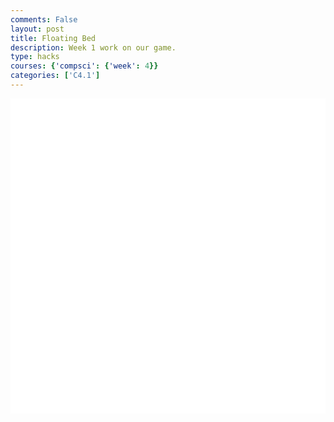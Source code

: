 ```yaml
---
comments: False
layout: post
title: Floating Bed
description: Week 1 work on our game.
type: hacks
courses: {'compsci': {'week': 4}}
categories: ['C4.1']
---
```


<style>
    .container{
        display:block;
        background-color:white;
    }
</style>
<canvas id="display" class="container" height="500px" width="500px"></canvas>

<script type="module">
import Character from "/Group/myScripts/GameScripts/CharacterMovement.js";
import Object from "/Group/myScripts/GameScripts/CreateObject.js";

var canvas = document.getElementById("display");

var myCharacter = new Character();
document.addEventListener("keydown",myCharacter.handleKeydown.bind(myCharacter));
document.addEventListener("keyup",myCharacter.handleKeyup.bind(myCharacter));
var characterSpriteSheet = new Image();
characterSpriteSheet.src = "/Group/images/Game/floatingBed.png";
var myCharacterObject = new Object(characterSpriteSheet,[500,500],[250,250],[250,250],10,1);


var fps = 24;
var active = true;
var animId;
var currentFrame = 0;
function frame(){ //when a frame is updated
    currentFrame = (currentFrame+1)%fps;

    //var pos = myCharacter.onFrame(fps); //update frame, and get position
    //pos = [pos.x,500-pos.y] //fix position
    //myCharacterObject.OverridePosition(pos); //update object

    if(currentFrame % Math.round(fps/4) == 0){
        myCharacterObject.UpdateFrame();
    }

    var ctx = canvas.getContext("2d");
    ctx.clearRect(0,0,500,500);
    myCharacterObject.draw(ctx,[0,0],1); //draw

    // run function again
    setTimeout(function() {if(active==true){animId = requestAnimationFrame(frame)};}, 1000 / fps);
}
frame();

window.addEventListener('keydown', function(e) { //prevent space from moving screen
  if(e.keyCode == 32 && e.target == document.body) {
    e.preventDefault();
  }
});
</script